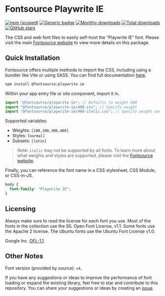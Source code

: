 # Fontsource Playwrite IE

[![npm (scoped)](https://img.shields.io/npm/v/@fontsource/playwrite-ie?color=brightgreen)](https://www.npmjs.com/package/@fontsource/playwrite-ie) [![Generic badge](https://img.shields.io/badge/fontsource-passing-brightgreen)](https://github.com/fontsource/fontsource) [![Monthly downloads](https://badgen.net/npm/dm/@fontsource/playwrite-ie)](https://github.com/fontsource/fontsource) [![Total downloads](https://badgen.net/npm/dt/@fontsource/playwrite-ie)](https://github.com/fontsource/fontsource) [![GitHub stars](https://img.shields.io/github/stars/fontsource/fontsource.svg?style=social&label=Star)](https://github.com/fontsource/fontsource/stargazers)

The CSS and web font files to easily self-host the “Playwrite IE” font. Please visit the main [Fontsource website](https://fontsource.org/fonts/playwrite-ie) to view more details on this package.

## Quick Installation

Fontsource offers multiple methods to import the CSS, including using a bundler like Vite or using SASS. You can find full documentation [here](https://fontsource.org/docs/getting-started/introduction).

```javascript
npm install @fontsource/playwrite-ie
```

Within your app entry file or site component, import it in.

```javascript
import "@fontsource/playwrite-ie"; // Defaults to weight 400
import "@fontsource/playwrite-ie/400.css"; // Specify weight
import "@fontsource/playwrite-ie/400-italic.css"; // Specify weight and style
```

Supported variables:
- Weights: `[100,200,300,400]`
- Styles: `[normal]`
- Subsets: `[latin]`

> Note: `italic` may not be supported by all fonts. To learn more about what weights and styles are supported, please visit the [Fontsource website](https://fontsource.org/fonts/playwrite-ie).

Finally, you can reference the font name in a CSS stylesheet, CSS Module, or CSS-in-JS.

```css
body {
  font-family: "Playwrite IE";
}
```

## Licensing
Always make sure to read the license for each font you use. Most of the fonts in the collection use the SIL Open Font License, v1.1. Some fonts use the Apache 2 license. The Ubuntu fonts use the Ubuntu Font License v1.0.

Google Inc.
[OFL-1.1](http://scripts.sil.org/OFL)

## Other Notes
Font version (provided by source): `v4`.

If you have any suggestions or ideas to improve the performance of font loading or expand the existing library, feel free to star and contribute to this repository. You can share your suggestions or ideas by creating an [issue](https://github.com/fontsource/fontsource/issues).